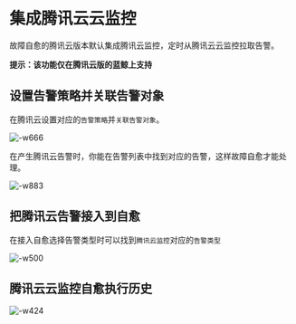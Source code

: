 # 集成腾讯云云监控

故障自愈的腾讯云版本默认集成腾讯云监控，定时从腾讯云云监控拉取告警。

**提示：该功能仅在腾讯云版的蓝鲸上支持**

## 设置告警策略并关联告警对象

在腾讯云设置对应的`告警策略`并`关联告警对象`。

![-w666](../assets/14955047240702.jpg)

在产生腾讯云告警时，你能在告警列表中找到对应的告警，这样故障自愈才能处理。

![-w883](../assets/14955048096192.jpg)

## 把腾讯云告警接入到自愈
在接入自愈选择告警类型时可以找到`腾讯云监控`对应的`告警类型`

![-w500](../assets/14949454396797.jpg)

## 腾讯云云监控自愈执行历史

![-w424](../assets/14955061074598.jpg)

